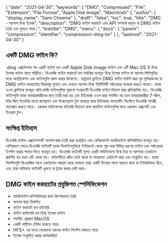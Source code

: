 {
  "date": "2021-04-30",
  "keywords": [
    "DMG",
    "Compressed",
    "File",
    "Extension",
    "File Format",
    "Apple Disk Image",
    "Macintosh"
  ],
  "author": {
    "display_name": "Sami Cheema"
  },
  "draft": "false",
  "toc": true,
  "title": "DMG - অ্যাপল ডিস্ক ইমেজ",
  "description": "DMG ফাইল ফরম্যাট এবং API সম্পর্কে জানুন যা DMG ফাইল তৈরি এবং খুলতে পারে।",
  "linktitle": "DMG",
  "menu": {
    "docs": {
      "parent": "compression",
      "identifier": "compression-dmg-bn"
    }
  },
  "lastmod": "2021-04-30"
}

## একটি DMG ফাইল কি?

.dmg এক্সটেনশন সহ একটি ফাইল হল একটি Apple Disk Image ফাইল এবং এটি Mac OS X ডিস্ক ইমেজ ফাইল নামে পরিচিত। ডিএমজি ফাইল ফরম্যাট হল সর্বাধিক ব্যবহৃত ডিস্ক ইমেজ ফাইল যা অ্যাপল পিসিগুলির মধ্যে অ্যাপ্লিকেশন এবং ফাইলগুলি বরাদ্দ করার উদ্দেশ্যে। ভার্চুয়াল ড্রাইভে DMG ফাইল মাউন্ট করা খুব সুবিধাজনক বা DMG ফাইল ফরম্যাটের বিষয়বস্তু খুলতে এবং দেখতে অ্যাপল ডিস্ক ইউটিলিটি সফ্টওয়্যার ব্যবহার করতে পারেন। ম্যাক ওএস ক্লাসিকে ব্যবহৃত আইএমজি ফাইলগুলির পুরানো সংস্করণটি ডিএমজি ফাইল বিন্যাস দ্বারা প্রতিস্থাপিত হয়। ডিএমজি ফাইলগুলি ম্যাক ব্যবহারকারীদের জন্য তৈরি করা হয় এবং উইন্ডোজ ওএস দ্বারা সমর্থিত নয় তবে ব্যবহারকারীরা 7-জিপ, মটর জিপ ইত্যাদির মতো কম্প্রেশন এবং ডিকম্প্রেশন টুল ব্যবহার করে উইন্ডোজ অপারেটিং সিস্টেমে ডিএমজি সামগ্রী অ্যাক্সেস করতে পারে। ওরাকল ডাটাবেসের বাইনারি বিন্যাসে রাখা স্ক্র্যাফিপ ফাইলগুলির জন্য ওরাকল এক্সপোর্ট এবং ইনগ্রেস টুল।

## সংক্ষিপ্ত ইতিহাস

ডিএমজি ফাইল এক্সটেনশনটি অ্যাপল দ্বারা তৈরি করা হয়েছিল এবং বেশিরভাগই ম্যাকিনটোশ কম্পিউটারে ব্যবহৃত হয়। বেশিরভাগ ক্ষেত্রে ডিএমজি ফাইলটি ম্যাক ডিভাইসগুলিকে ইন্টারনেট থেকে শুরু করা বিভিন্ন ধরণের ফাইল এবং সফ্টওয়্যার ইনস্টল করার ক্ষমতা দিতে ব্যবহৃত হয়। ডিএমজি ফাইলটি মূলত একটি মাউন্টযোগ্য ডিস্ক চিত্র যা আপনার ডেস্কটপে প্রদর্শিত হয় যখন এটি খোলা হয়। ফাইলটিতে কাঁচা ডেটা থাকে যা সাধারণত এনক্রিপ্ট করা এবং সংকুচিত হয়। ম্যাক সিস্টেমগুলি ডিএমজির সাথে একইভাবে আচরণ করে যেভাবে তারা একটি ডিস্কের সাথে আচরণ করে যা ইন্টারলিভড ছিল, এবং তারা অবিলম্বে ফাইলটি খুলতে বা ট্র্যাক করার চেষ্টা করে।

## DMG ফাইল ফরম্যাটের প্রযুক্তিগত স্পেসিফিকেশন

   *  ম্যাকিনটোশ কম্পিউটারের জন্য বিশেষভাবে তৈরি 
   *  অ্যাপল দ্বারা বিকশিত
   *  ফাইল ফরম্যাট হল বাইনারি
   *  ফাইল ক্যাটাগরি হল ডিস্ক ইমেজ ফাইল
   *  সমর্থিত প্রোগ্রাম MacOS
   *  একটি পার্টিশন টেবিল থাকতে পারে
   *  HFS+ এর মতো যেকোনো ধরনের ফাইল সিস্টেম থাকতে পারে
   *  ইমেজ সংকুচিত করার কার্যকারিতা


